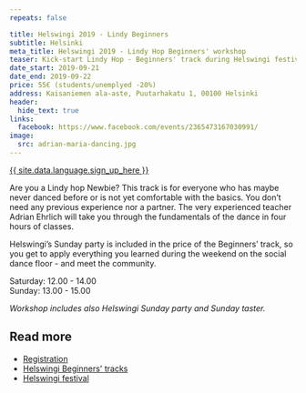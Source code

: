 ```yaml
---
repeats: false

title: Helswingi 2019 - Lindy Beginners
subtitle: Helsinki
meta_title: Helswingi 2019 - Lindy Hop Beginners' workshop
teaser: Kick-start Lindy Hop - Beginners' track during Helswingi festival.
date_start: 2019-09-21
date_end: 2019-09-22
price: 55€ (students/unemplyed -20%)
address: Kaisaniemen ala-aste, Puutarhakatu 1, 00100 Helsinki
header:
  hide_text: true
links:
  facebook: https://www.facebook.com/events/2365473167030991/
image:
  src: adrian-maria-dancing.jpg
---
```


<a href="https://www.helswingi.fi/register-beginners" target="_blank" class="button">{{ site.data.language.sign_up_here }}</a>

Are you a Lindy hop Newbie? This track is for everyone who has maybe never danced before or is not yet comfortable with the basics. You don’t need any previous experience nor a partner. The very experienced teacher Adrian Ehrlich will take you through the fundamentals of the dance in four hours of classes.

Helswingi’s Sunday party is included in the price of the Beginners’ track, so you get to apply everything you learned during the weekend on the social dance floor - and meet the community.

Saturday: 12.00 - 14.00  
Sunday: 13.00 - 15.00

_Workshop includes also Helswingi Sunday party and Sunday taster._


## Read more

- [Registration](https://www.helswingi.fi/register-beginners)
- [Helswingi Beginners' tracks](https://www.helswingi.fi/classes/#beginners)
- [Helswingi festival](https://www.helswingi.fi/)
